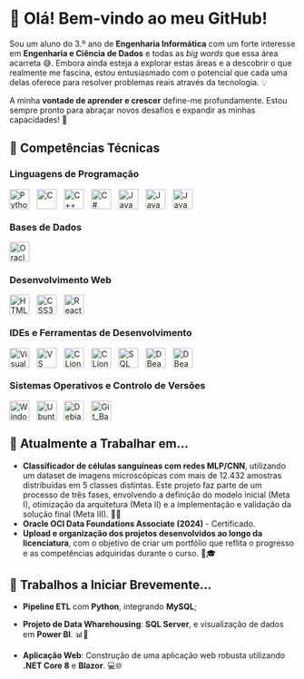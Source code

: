 # 👋 Olá! Bem-vindo ao meu GitHub!

Sou um aluno do 3.º ano de **Engenharia Informática** com um forte interesse em **Engenharia e Ciência de Dados** e todas as *big words* que essa área acarreta 😅. Embora ainda esteja a explorar estas áreas e a descobrir o que realmente me fascina, estou entusiasmado com o potencial que cada uma delas oferece para resolver problemas reais através da tecnologia. 💡
<!--
Atualmente, estou à procura de um **estágio profissional** 💼 onde possa aplicar os conhecimentos que adquiri durante o meu curso e, simultaneamente, desenvolver novas competências. O meu objetivo é crescer como profissional, contribuindo para projetos impactantes e desafiadores, enquanto continuo a aprender sobre as várias possibilidades que estas áreas oferecem. -->

A minha **vontade de aprender e crescer** define-me profundamente. Estou sempre pronto para abraçar novos desafios e expandir as minhas capacidades! 🚀

## 🔧 Competências Técnicas

### Linguagens de Programação
<img align="left" alt="Python" width="35px" style="padding-right:10px;" src="https://cdn.jsdelivr.net/gh/devicons/devicon@latest/icons/python/python-original.svg"/>
<img align="left" alt="C" width="35px" style="padding-right:10px;" src="https://cdn.jsdelivr.net/gh/devicons/devicon@latest/icons/c/c-original.svg"/>
<img align="left" alt="C++" width="35px" style="padding-right:10px;" src="https://cdn.jsdelivr.net/gh/devicons/devicon@latest/icons/cplusplus/cplusplus-original.svg"/>
<img align="left" alt="C#" width="35px" style="padding-right:10px;" src="https://cdn.jsdelivr.net/gh/devicons/devicon@latest/icons/csharp/csharp-original.svg"/>
<img align="left" alt="Java" width="35px" style="padding-right:10px;" src="https://cdn.jsdelivr.net/gh/devicons/devicon@latest/icons/java/java-original.svg"/>
<img align="left" alt="JavaScript" width="35px" style="padding-right:10px;" src="https://cdn.jsdelivr.net/gh/devicons/devicon@latest/icons/javascript/javascript-plain.svg"/>
<img align="left" alt="JavaScript" width="35px" style="padding-right:10px;" src="https://cdn.jsdelivr.net/gh/devicons/devicon@latest/icons/matlab/matlab-original.svg" />

<br><br>

### Bases de Dados
<img align="left" alt="Oracle" width="35px" style="padding-right:10px;" src="https://cdn.jsdelivr.net/gh/devicons/devicon/icons/oracle/oracle-original.svg"/>

<!--<img align="left" alt="SQLServer" width="35px" style="padding-right:10px;" src="https://cdn.jsdelivr.net/gh/devicons/devicon@latest/icons/microsoftsqlserver/microsoftsqlserver-original.svg"/>
<img align="left" alt="MySQL" width="35px" style="padding-right:10px;" src="https://cdn.jsdelivr.net/gh/devicons/devicon@latest/icons/mysql/mysql-original.svg"/>-->
<!--
<img align="left" alt="SQLServer" width="30px" style="padding-right:10px;" src="https://cdn.jsdelivr.net/gh/devicons/devicon@latest/icons/microsoftsqlserver/microsoftsqlserver-original-wordmark.svg"/>
<img align="left" alt="MySQL" width="30px" style="padding-right:10px;" src="https://cdn.jsdelivr.net/gh/devicons/devicon@latest/icons/mysql/mysql-original-wordmark.svg"/>
-->
<br><br>

### Desenvolvimento Web
<img align="left" alt="HTML5" width="35px" style="padding-right:10px;" src="https://cdn.jsdelivr.net/gh/devicons/devicon@latest/icons/html5/html5-original.svg" />
<img align="left" alt="CSS3" width="35px" style="padding-right:10px;" src="https://cdn.jsdelivr.net/gh/devicons/devicon@latest/icons/css3/css3-original.svg" />
<img align="left" alt="React" width="35px" style="padding-right:10px;" src="https://cdn.jsdelivr.net/gh/devicons/devicon@latest/icons/react/react-original.svg"/>
<!--<img align="left" alt="Blazor" width="35px" style="padding-right:10px;" src="https://cdn.jsdelivr.net/gh/devicons/devicon@latest/icons/blazor/blazor-original.svg" />
<img align="left" alt="dot-Net" width="35px" style="padding-right:10px;" src="https://cdn.jsdelivr.net/gh/devicons/devicon@latest/icons/dotnetcore/dotnetcore-original.svg" />-->
<br><br>

### IDEs e Ferramentas de Desenvolvimento
<img align="left" alt="Visual Studio 2022" width="35px" style="padding-right:10px;" src="https://cdn.jsdelivr.net/gh/devicons/devicon@latest/icons/visualstudio/visualstudio-original.svg" />
<img align="left" alt="VS Code" width="35px" style="padding-right:10px;" src="https://cdn.jsdelivr.net/gh/devicons/devicon@latest/icons/vscode/vscode-original.svg" />
<img align="left" alt="CLion" width="35px" style="padding-right:10px;" src="https://cdn.jsdelivr.net/gh/devicons/devicon@latest/icons/clion/clion-original.svg" />
<img align="left" alt="CLion" width="35px" style="padding-right:10px;" src="https://cdn.jsdelivr.net/gh/devicons/devicon@latest/icons/anaconda/anaconda-original.svg" />
<img align="left" alt="SQL Developer" width="35px" style="padding-right:10px;" src="https://cdn.jsdelivr.net/gh/devicons/devicon@latest/icons/sqldeveloper/sqldeveloper-original.svg" />
<img align="left" alt="DBeaver" width="35px" style="padding-right:10px;" src="https://cdn.jsdelivr.net/gh/devicons/devicon@latest/icons/dbeaver/dbeaver-original.svg" />
<img align="left" alt="DBeaver" width="35px" style="padding-right:10px;" src="https://cdn.jsdelivr.net/gh/devicons/devicon@latest/icons/gcc/gcc-original.svg" />

<br><br>


### Sistemas Operativos e Controlo de Versões
<img align="left" alt="Windows" width="35px" style="padding-right:10px;" src="https://cdn.jsdelivr.net/gh/devicons/devicon@latest/icons/windows11/windows11-original.svg" />
<img align="left" alt="Ubuntu" width="35px" style="padding-right:10px;" src="https://cdn.jsdelivr.net/gh/devicons/devicon@latest/icons/ubuntu/ubuntu-original.svg" />
<img align="left" alt="Debian" width="35px" style="padding-right:10px;" src="https://cdn.jsdelivr.net/gh/devicons/devicon@latest/icons/debian/debian-original.svg" />
<img align="left" alt="Git_Bash" width="35px" style="padding-right:10px;" src="https://cdn.jsdelivr.net/gh/devicons/devicon@latest/icons/git/git-original.svg" />
<br><br>


## 🔧 Atualmente a Trabalhar em...
- **Classificador de células sanguíneas com redes MLP/CNN**, utilizando um dataset de imagens microscópicas com mais de 12.432 amostras distribuídas em 5 classes distintas. Este projeto faz parte de um processo de três fases, envolvendo a definição do modelo inicial (Meta I), otimização da arquitetura (Meta II) e a implementação e validação da solução final (Meta III). 🧠🔬
- **Oracle OCI Data Foundations Associate (2024)** - Certificado. 
- **Upload e organização dos projetos desenvolvidos ao longo da licenciatura**, com o objetivo de criar um portfólio que reflita o progresso e as competências adquiridas durante o curso. 📂🎓

## 🔧 Trabalhos a Iniciar Brevemente...
-  **Pipeline ETL** com **Python**, integrando **MySQL**;
-  **Projeto de Data Wharehousing**: **SQL Server**, e visualização de dados em **Power BI**. 📊🔄
  
- **Aplicação Web**: Construção de uma aplicação web robusta utilizando **.NET Core 8** e **Blazor**. 💻🌐








